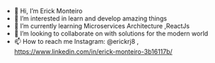 - 👋 Hi, I’m Erick Monteiro
- 👀 I’m interested in learn and develop amazing things
- 🌱 I’m currently learning Microservices Architecture ,ReactJs
- 💞️ I’m looking to collaborate on with solutions for the modern world
- 📫 How to reach me Instagram: @erickrj8 , https://www.linkedin.com/in/erick-monteiro-3b16117b/ 

<!---
Erickrio/Erickrio is a ✨ special ✨ repository because its `README.md` (this file) appears on your GitHub profile.
You can click the Preview link to take a look at your changes.
--->
